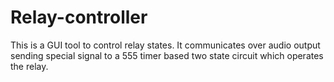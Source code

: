 # Relay-controller
This is a GUI tool to control relay states. It communicates over audio output sending special signal to a 555 timer based two state 
circuit which operates the relay.
